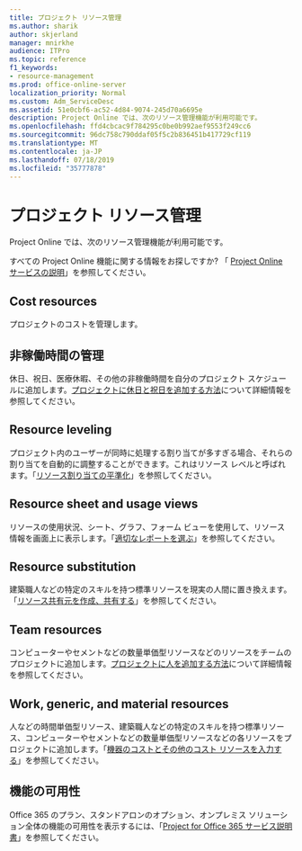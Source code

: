 ```yaml
---
title: プロジェクト リソース管理
ms.author: sharik
author: skjerland
manager: mnirkhe
audience: ITPro
ms.topic: reference
f1_keywords:
- resource-management
ms.prod: office-online-server
localization_priority: Normal
ms.custom: Adm_ServiceDesc
ms.assetid: 51e0cbf6-ac52-4d84-9074-245d70a6695e
description: Project Online では、次のリソース管理機能が利用可能です。
ms.openlocfilehash: ffd4cbcac9f784295c0be0b992aef9553f249cc6
ms.sourcegitcommit: 96dc758c790ddaf05f5c2b836451b417729cf119
ms.translationtype: MT
ms.contentlocale: ja-JP
ms.lasthandoff: 07/18/2019
ms.locfileid: "35777878"
---
```

# <a name="project-resource-management"></a>プロジェクト リソース管理

Project Online では、次のリソース管理機能が利用可能です。
  
すべての Project Online 機能に関する情報をお探しですか? 「 [Project Online サービスの説明](project-online-service-description.md)」を参照してください。
  
## <a name="cost-resources"></a>Cost resources
<a name="bkmk_CostResources"> </a>

プロジェクトのコストを管理します。
  
## <a name="manage-nonworking-time"></a>非稼働時間の管理
<a name="bkmk_Managenonworkingtime"> </a>

休日、祝日、医療休暇、その他の非稼働時間を自分のプロジェクト スケジュールに追加します。[プロジェクトに休日と祝日を追加する方法](https://go.microsoft.com/fwlink/p/?LinkId=271337)について詳細情報を参照してください。
  
## <a name="resource-leveling"></a>Resource leveling
<a name="bkmk_Resourceleveling"> </a>

プロジェクト内のユーザーが同時に処理する割り当てが多すぎる場合、それらの割り当てを自動的に調整することができます。これはリソース レベルと呼ばれます。「[リソース割り当ての平準化](https://go.microsoft.com/fwlink/p/?LinkId=271348)」を参照してください。
  
## <a name="resource-sheet-and-usage-views"></a>Resource sheet and usage views
<a name="bkmk_resourcesheetandusageviews"> </a>

リソースの使用状況、シート、グラフ、フォーム ビューを使用して、リソース情報を画面上に表示します。「[適切なレポートを選ぶ](https://go.microsoft.com/fwlink/?LinkId=402920)」を参照してください。
  
## <a name="resource-substitution"></a>Resource substitution
<a name="bkmk_ResourceSubstitution"> </a>

建築職人などの特定のスキルを持つ標準リソースを現実の人間に置き換えます。「[リソース共有元を作成、共有する](https://go.microsoft.com/fwlink/?LinkId=402921)」を参照してください。
  
## <a name="team-resources"></a>Team resources
<a name="bkmk_Teamresources"> </a>

コンピューターやセメントなどの数量単価型リソースなどのリソースをチームのプロジェクトに追加します。[プロジェクトに人を追加する方法](https://go.microsoft.com/fwlink/p/?LinkId=271347)について詳細情報を参照してください。
  
## <a name="work-generic-and-material-resources"></a>Work, generic, and material resources
<a name="bkmk_WorkGenericMaterialResources"> </a>

人などの時間単価型リソース、建築職人などの特定のスキルを持つ標準リソース、コンピューターやセメントなどの数量単価型リソースなどの各リソースをプロジェクトに追加します。「[機器のコストとその他のコスト リソースを入力する](https://go.microsoft.com/fwlink/?LinkId=402922)」を参照してください。
  
## <a name="feature-availability"></a>機能の可用性
<a name="bkmk_WorkGenericMaterialResources"> </a>

Office 365 のプラン、スタンドアロンのオプション、オンプレミス ソリューション全体の機能の可用性を表示するには、「[Project for Office 365 サービス説明書](http://technet.microsoft.com/library/f610ba5b-57d0-4324-a205-bce300adc7a3.aspx)」を参照してください。
  

